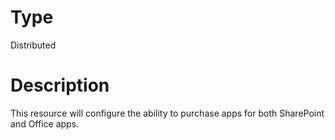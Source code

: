 # Type

Distributed

# Description

This resource will configure the ability to purchase apps for both SharePoint
and Office apps.
